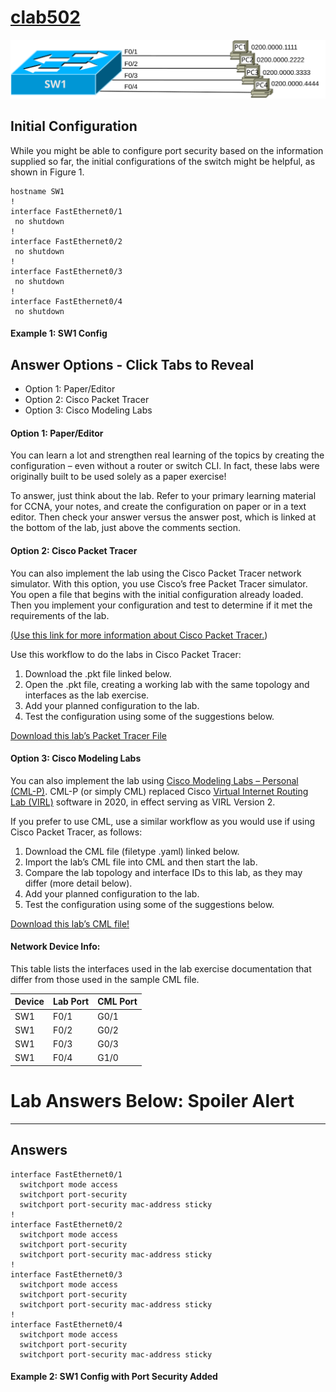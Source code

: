 # [clab502](https://www.certskills.com/clab502/)

![](../images/clab502_img1.svg)

## Initial Configuration

While you might be able to configure port security based on the information supplied so far, the initial configurations of the switch might be helpful, as shown in Figure 1.

    hostname SW1
    !
    interface FastEthernet0/1
     no shutdown
    !
    interface FastEthernet0/2
     no shutdown 
    !
    interface FastEthernet0/3
     no shutdown
    !
    interface FastEthernet0/4
     no shutdown

#### Example 1: SW1 Config

## Answer Options - Click Tabs to Reveal

- Option 1: Paper/Editor
- Option 2: Cisco Packet Tracer
- Option 3: Cisco Modeling Labs

#### Option 1: Paper/Editor

You can learn a lot and strengthen real learning of the topics by creating the configuration – even without a router or switch CLI. In fact, these labs were originally built to be used solely as a paper exercise!

To answer, just think about the lab. Refer to your primary learning material for CCNA, your notes, and create the configuration on paper or in a text editor. Then check your answer versus the answer post, which is linked at the bottom of the lab, just above the comments section.

#### Option 2: Cisco Packet Tracer

You can also implement the lab using the Cisco Packet Tracer network simulator. With this option, you use Cisco’s free Packet Tracer simulator. You open a file that begins with the initial configuration already loaded. Then you implement your configuration and test to determine if it met the requirements of the lab.

[(Use this link for more information about Cisco Packet Tracer.](https://www.certskills.com/packettracer))

Use this workflow to do the labs in Cisco Packet Tracer:

1. Download the .pkt file linked below.
2. Open the .pkt file, creating a working lab with the same topology and interfaces as the lab exercise.
3. Add your planned configuration to the lab.
4. Test the configuration using some of the suggestions below.

[Download this lab’s Packet Tracer File](https://files.certskills.com/virl/clab502.pkt)

#### Option 3: Cisco Modeling Labs

You can also implement the lab using [Cisco Modeling Labs – Personal (CML-P)](https://developer.cisco.com/modeling-labs/). CML-P (or simply CML) replaced Cisco [Virtual Internet Routing Lab (VIRL)](https://virl.cisco.com/) software in 2020, in effect serving as VIRL Version 2.

If you prefer to use CML, use a similar workflow as you would use if using Cisco Packet Tracer, as follows:

1. Download the CML file (filetype .yaml) linked below.
2. Import the lab’s CML file into CML and then start the lab.
3. Compare the lab topology and interface IDs to this lab, as they may differ (more detail below).
4. Add your planned configuration to the lab.
5. Test the configuration using some of the suggestions below.

[Download this lab’s CML file!](https://files.certskills.com/virl/clab502.yaml)

#### Network Device Info:

This table lists the interfaces used in the lab exercise documentation that differ from those used in the sample CML file.

| **Device** | **Lab Port** | **CML Port** |
| --- | --- | --- |
| SW1 | F0/1 | G0/1 |
| SW1 | F0/2 | G0/2 |
| SW1 | F0/3 | G0/3 |
| SW1 | F0/4 | G1/0 |

# Lab Answers Below: Spoiler Alert

---

## Answers

    interface FastEthernet0/1
      switchport mode access
      switchport port-security
      switchport port-security mac-address sticky
    !
    interface FastEthernet0/2
      switchport mode access
      switchport port-security
      switchport port-security mac-address sticky
    !
    interface FastEthernet0/3
      switchport mode access
      switchport port-security
      switchport port-security mac-address sticky
    !
    interface FastEthernet0/4
      switchport mode access
      switchport port-security
      switchport port-security mac-address sticky

#### Example 2: SW1 Config with Port Security Added